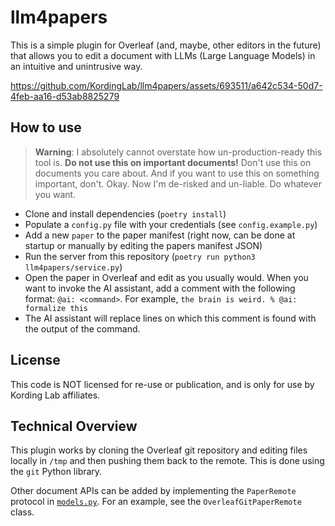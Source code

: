 # llm4papers

This is a simple plugin for Overleaf (and, maybe, other editors in the future) that allows you to edit a document with LLMs (Large Language Models) in an intuitive and unintrusive way.

https://github.com/KordingLab/llm4papers/assets/693511/a642c534-50d7-4feb-aa16-d53ab8825279

## How to use

> **Warning**: I absolutely cannot overstate how un-production-ready this tool is. **Do not use this on important documents!** Don't use this on documents you care about. And if you want to use this on something important, don't. Okay. Now I'm de-risked and un-liable. Do whatever you want.

-   Clone and install dependencies (`poetry install`)
-   Populate a `config.py` file with your credentials (see `config.example.py`)
-   Add a new `paper` to the paper manifest (right now, can be done at startup or manually by editing the papers manifest JSON)
-   Run the server from this repository (`poetry run python3 llm4papers/service.py`)
-   Open the paper in Overleaf and edit as you usually would. When you want to invoke the AI assistant, add a comment with the following format: `@ai: <command>`. For example, `the brain is weird. % @ai: formalize this`
-   The AI assistant will replace lines on which this comment is found with the output of the command.

## License

This code is NOT licensed for re-use or publication, and is only for use by Kording Lab affiliates.

## Technical Overview

This plugin works by cloning the Overleaf git repository and editing files locally in `/tmp` and then pushing them back to the remote. This is done using the `git` Python library.

Other document APIs can be added by implementing the `PaperRemote` protocol in [`models.py`](llm4papers/models.py). For an example, see the `OverleafGitPaperRemote` class.
